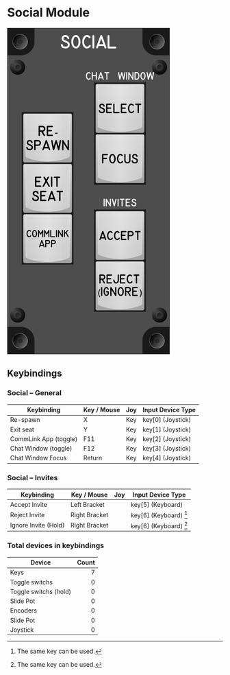 # Social Module

![Social Module](images/SocialModule_60mmWidth.png)

## Keybindings

### Social – General

| Keybinding            | Key / Mouse | Joy | Input Device Type      |
| --------------------- | ----------- | --- | ---------------------- |
| Re-spawn              | X           | Key | key[0] (Joystick)      |
| Exit seat             | Y           | Key | key[1] (Joystick)      |
| CommLink App (toggle) | F11         | Key | key[2] (Joystick)      |
| Chat Window (toggle)  | F12         | Key | key[3] (Joystick)      |
| Chat Window Focus     | Return      | Key | key[4] (Joystick)      |


### Social – Invites

| Keybinding           | Key / Mouse   | Joy | Input Device Type      |
| -------------------- | ------------- | --- | ---------------------- |
| Accept Invite        | Left Bracket  |     | key[5] (Keyboard)      |
| Reject Invite        | Right Bracket |     | key[6] (Keyboard) [^1] |
| Ignore Invite (Hold) | Right Bracket |     | key[6] (Keyboard) [^1] |

[^1]: The same key can be used.     

### Total devices in keybindings

| Device                |  Count |
| --------------------- | -----: |
| Keys                  |      7 |
| Toggle switchs        |      0 |
| Toggle switchs (hold) |      0 |
| Slide Pot             |      0 |
| Encoders              |      0 |
| Slide Pot             |      0 |
| Joystick              |      0 |
